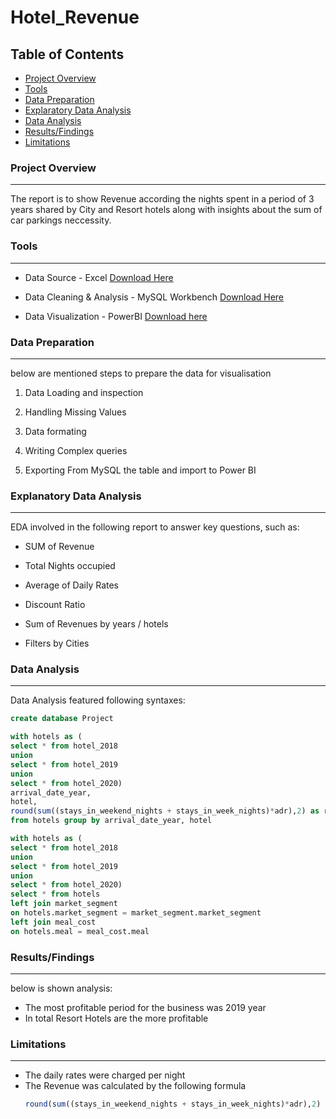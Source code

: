 # Hotel_Revenue

## Table of Contents

- [Project Overview](#project-overview)
- [Tools](#tools)
- [Data Preparation](#data-preparation)
- [Explaratory Data Analysis](#explaratory-data-analysis)
- [Data Analysis](#data-analysis)
- [Results/Findings](#resultsfindings)
- [Limitations](#limitations)

### Project Overview 
---

The report is to show Revenue according the nights spent in a period of 3 years shared by City and Resort hotels along with insights about the sum of car parkings neccessity. 

### Tools
---

- Data Source - Excel [Download Here](https://www.microsoft.com/en-us/microsoft-365/p/excel-home-and-student/CFQ7TTC0HLKR?activetab=pivot:overviewtab)

- Data Cleaning & Analysis - MySQL Workbench [Download Here](https://dev.mysql.com/downloads/workbench/)

- Data Visualization - PowerBI [Download here](https://dev.mysql.com/downloads/workbench/)

 ### Data Preparation
 ---
  
below are mentioned steps to prepare the data for visualisation

1) Data Loading and inspection
  
2) Handling Missing Values
  
3) Data formating

4) Writing Complex queries

5) Exporting From MySQL the table and import to Power BI

### Explanatory Data Analysis
---

EDA involved in the following report to answer key questions, such as:

- SUM of Revenue

- Total Nights occupied

- Average of Daily Rates

- Discount Ratio

- Sum of Revenues by years / hotels 

- Filters by Cities

### Data Analysis
---

Data Analysis featured following syntaxes:

```sql
create database Project
```

```sql
with hotels as (
select * from hotel_2018
union
select * from hotel_2019
union
select * from hotel_2020)
arrival_date_year,
hotel,
round(sum((stays_in_weekend_nights + stays_in_week_nights)*adr),2) as revenue
from hotels group by arrival_date_year, hotel
```

```sql
with hotels as (
select * from hotel_2018
union
select * from hotel_2019
union
select * from hotel_2020)
select * from hotels
left join market_segment
on hotels.market_segment = market_segment.market_segment
left join meal_cost
on hotels.meal = meal_cost.meal
```

### Results/Findings
---

below is shown analysis:
- The most profitable period for the business was 2019 year
- In total Resort Hotels are the more profitable

### Limitations
---

- The daily rates were charged per night
- The Revenue was calculated by the following formula 
  ```sql 
  round(sum((stays_in_weekend_nights + stays_in_week_nights)*adr),2)
  ```
